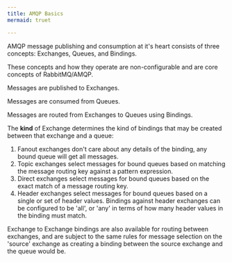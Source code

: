 ```yaml
---
title: AMQP Basics
mermaid: truet

---
```


AMQP message publishing and consumption at it's heart consists of three concepts: Exchanges, Queues, and Bindings.

These concepts and how they operate are non-configurable and are core concepts of RabbitMQ/AMQP.

Messages are published to Exchanges.

Messages are consumed from Queues.

Messages are routed from Exchanges to Queues using Bindings.

The **kind** of Exchange determines the kind of bindings that may be created between that exchange and a queue:
1. Fanout exchanges don't care about any details of the binding, any bound queue will get all messages.
2. Topic exchanges select messages for bound queues based on matching the message routing key against a pattern expression.
3. Direct exchanges select messages for bound queues based on the exact match of a message routing key.
4. Header exchanges select messages for bound queues based on a single or set of header values.  Bindings against header exchanges can be configured to be 'all', or 'any' in terms of how many header values in the binding must match.

Exchange to Exchange bindings are also available for routing between exchanges, and are subject to the same rules for message selection on the 'source' exchange as creating a binding between the source exchange and the queue would be.

